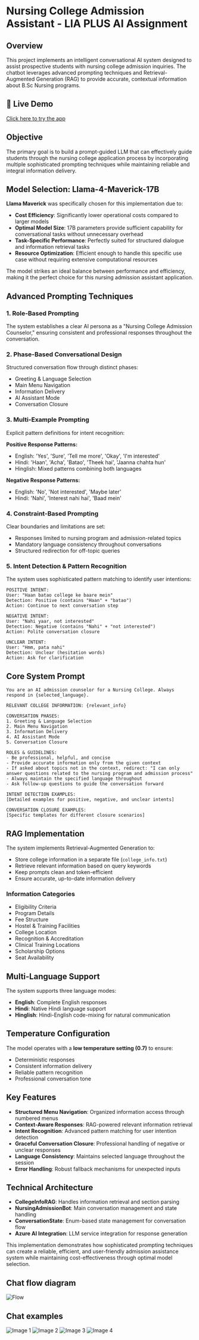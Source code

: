 # Nursing College Admission Assistant - LIA PLUS AI Assignment

## Overview

This project implements an intelligent conversational AI system designed to assist prospective students with nursing college admission inquiries. The chatbot leverages advanced prompting techniques and Retrieval-Augmented Generation (RAG) to provide accurate, contextual information about B.Sc Nursing programs.

## 🚀 Live Demo

[Click here to try the app](https://collegeadmissionassistant-zqytrmum3be57w8qp6b8eq.streamlit.app/)

## Objective

The primary goal is to build a prompt-guided LLM that can effectively guide students through the nursing college application process by incorporating multiple sophisticated prompting techniques while maintaining reliable and integral information delivery.

## Model Selection: Llama-4-Maverick-17B

**Llama Maverick** was specifically chosen for this implementation due to:

- **Cost Efficiency**: Significantly lower operational costs compared to larger models
- **Optimal Model Size**: 17B parameters provide sufficient capability for conversational tasks without unnecessary overhead
- **Task-Specific Performance**: Perfectly suited for structured dialogue and information retrieval tasks
- **Resource Optimization**: Efficient enough to handle this specific use case without requiring extensive computational resources

The model strikes an ideal balance between performance and efficiency, making it the perfect choice for this nursing admission assistant application.

## Advanced Prompting Techniques

### 1. Role-Based Prompting
The system establishes a clear AI persona as a "Nursing College Admission Counselor," ensuring consistent and professional responses throughout the conversation.

### 2. Phase-Based Conversational Design
Structured conversation flow through distinct phases:
- Greeting & Language Selection
- Main Menu Navigation  
- Information Delivery
- AI Assistant Mode
- Conversation Closure

### 3. Multi-Example Prompting
Explicit pattern definitions for intent recognition:

**Positive Response Patterns:**
- English: 'Yes', 'Sure', 'Tell me more', 'Okay', 'I'm interested'
- Hindi: 'Haan', 'Acha', 'Batao', 'Theek hai', 'Jaanna chahta hun'
- Hinglish: Mixed patterns combining both languages

**Negative Response Patterns:**
- English: 'No', 'Not interested', 'Maybe later'
- Hindi: 'Nahi', 'Interest nahi hai', 'Baad mein'

### 4. Constraint-Based Prompting
Clear boundaries and limitations are set:
- Responses limited to nursing program and admission-related topics
- Mandatory language consistency throughout conversations
- Structured redirection for off-topic queries

### 5. Intent Detection & Pattern Recognition
The system uses sophisticated pattern matching to identify user intentions:

```
POSITIVE INTENT:
User: "Haan batao college ke baare mein"
Detection: Positive (contains "Haan" + "batao")
Action: Continue to next conversation step

NEGATIVE INTENT:
User: "Nahi yaar, not interested"
Detection: Negative (contains "Nahi" + "not interested")
Action: Polite conversation closure

UNCLEAR INTENT:
User: "Hmm, pata nahi"
Detection: Unclear (hesitation words)
Action: Ask for clarification
```

## Core System Prompt

```
You are an AI admission counselor for a Nursing College. Always respond in {selected_language}.

RELEVANT COLLEGE INFORMATION: {relevant_info}

CONVERSATION PHASES:
1. Greeting & Language Selection
2. Main Menu Navigation
3. Information Delivery
4. AI Assistant Mode
5. Conversation Closure

ROLES & GUIDELINES:
- Be professional, helpful, and concise
- Provide accurate information only from the given context
- If asked about topics not in the context, redirect: "I can only answer questions related to the nursing program and admission process"
- Always maintain the specified language throughout
- Ask follow-up questions to guide the conversation forward

INTENT DETECTION EXAMPLES:
[Detailed examples for positive, negative, and unclear intents]

CONVERSATION CLOSURE EXAMPLES:
[Specific templates for different closure scenarios]
```

## RAG Implementation

The system implements Retrieval-Augmented Generation to:
- Store college information in a separate file (`college_info.txt`)
- Retrieve relevant information based on query keywords
- Keep prompts clean and token-efficient
- Ensure accurate, up-to-date information delivery

### Information Categories
- Eligibility Criteria
- Program Details
- Fee Structure
- Hostel & Training Facilities
- College Location
- Recognition & Accreditation
- Clinical Training Locations
- Scholarship Options
- Seat Availability

## Multi-Language Support

The system supports three language modes:
- **English**: Complete English responses
- **Hindi**: Native Hindi language support
- **Hinglish**: Hindi-English code-mixing for natural communication

## Temperature Configuration

The model operates with a **low temperature setting (0.7)** to ensure:
- Deterministic responses
- Consistent information delivery
- Reliable pattern recognition
- Professional conversation tone

## Key Features

- **Structured Menu Navigation**: Organized information access through numbered menus
- **Context-Aware Responses**: RAG-powered relevant information retrieval
- **Intent Recognition**: Advanced pattern matching for user intention detection
- **Graceful Conversation Closure**: Professional handling of negative or unclear responses
- **Language Consistency**: Maintains selected language throughout the session
- **Error Handling**: Robust fallback mechanisms for unexpected inputs

## Technical Architecture

- **CollegeInfoRAG**: Handles information retrieval and section parsing
- **NursingAdmissionBot**: Main conversation management and state handling
- **ConversationState**: Enum-based state management for conversation flow
- **Azure AI Integration**: LLM service integration for response generation

This implementation demonstrates how sophisticated prompting techniques can create a reliable, efficient, and user-friendly admission assistance system while maintaining cost-effectiveness through optimal model selection.

## Chat flow diagram
![Flow](imgs/flow.png)

## Chat examples
![Image 1](imgs/img1.png)
![Image 2](imgs/img2.png)
![Image 3](imgs/img3.png)
![Image 4](imgs/img4.png)
